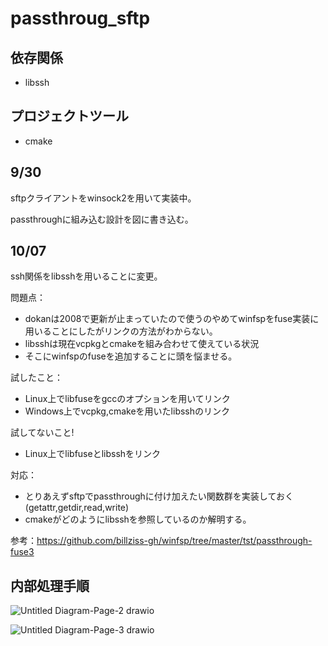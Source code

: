 # passthroug_sftp

## 依存関係
- libssh

## プロジェクトツール
- cmake


## 9/30
sftpクライアントをwinsock2を用いて実装中。

passthroughに組み込む設計を図に書き込む。

## 10/07
ssh関係をlibsshを用いることに変更。

問題点：
- dokanは2008で更新が止まっていたので使うのやめてwinfspをfuse実装に用いることにしたがリンクの方法がわからない。
- libsshは現在vcpkgとcmakeを組み合わせて使えている状況
- そこにwinfspのfuseを追加することに頭を悩ませる。

試したこと：
- Linux上でlibfuseをgccのオプションを用いてリンク
- Windows上でvcpkg,cmakeを用いたlibsshのリンク

試してないこと!

- Linux上でlibfuseとlibsshをリンク

対応：
- とりあえずsftpでpassthroughに付け加えたい関数群を実装しておく(getattr,getdir,read,write)
- cmakeがどのようにlibsshを参照しているのか解明する。

参考：https://github.com/billziss-gh/winfsp/tree/master/tst/passthrough-fuse3

## 内部処理手順
![Untitled Diagram-Page-2 drawio](https://user-images.githubusercontent.com/42487271/136437244-b80c029f-6712-4d00-8d68-973c9ed4e420.png)

![Untitled Diagram-Page-3 drawio](https://user-images.githubusercontent.com/42487271/136437171-6c23fdfb-b210-49c9-8398-7fc1b9d1a426.png)



